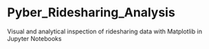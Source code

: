 # Pyber_Ridesharing_Analysis
Visual and analytical inspection of ridesharing data with Matplotlib in Jupyter Notebooks 
